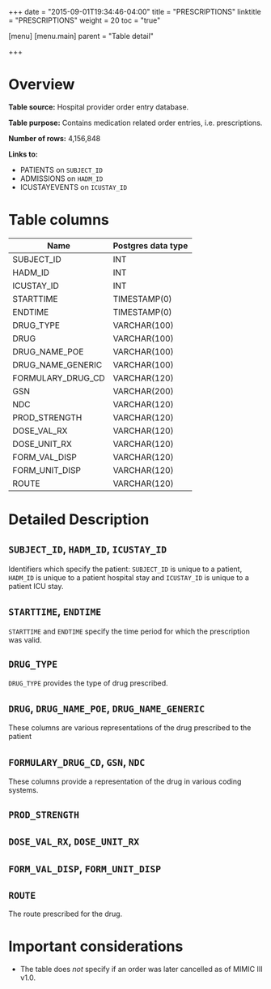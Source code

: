 +++
date = "2015-09-01T19:34:46-04:00"
title = "PRESCRIPTIONS"
linktitle = "PRESCRIPTIONS"
weight = 20
toc = "true"

[menu]
  [menu.main]
    parent = "Table detail"

+++

# Overview

**Table source:** Hospital provider order entry database.

**Table purpose:** Contains medication related order entries, i.e. prescriptions.

**Number of rows:** 4,156,848

**Links to:**

* PATIENTS on `SUBJECT_ID`
* ADMISSIONS on `HADM_ID`
* ICUSTAYEVENTS on `ICUSTAY_ID`

# Table columns

Name | Postgres data type 
---- | ---- 
SUBJECT\_ID | INT
HADM\_ID | INT
ICUSTAY\_ID | INT
STARTTIME | TIMESTAMP(0)
ENDTIME | TIMESTAMP(0)
DRUG\_TYPE | VARCHAR(100)
DRUG | VARCHAR(100)
DRUG\_NAME\_POE | VARCHAR(100)
DRUG\_NAME\_GENERIC | VARCHAR(100)
FORMULARY\_DRUG\_CD | VARCHAR(120)
GSN | VARCHAR(200)
NDC | VARCHAR(120)
PROD\_STRENGTH | VARCHAR(120)
DOSE\_VAL\_RX | VARCHAR(120)
DOSE\_UNIT\_RX | VARCHAR(120)
FORM\_VAL\_DISP | VARCHAR(120)
FORM\_UNIT\_DISP | VARCHAR(120)
ROUTE | VARCHAR(120)
	
# Detailed Description

## `SUBJECT_ID`, `HADM_ID`, `ICUSTAY_ID`

Identifiers which specify the patient: `SUBJECT_ID` is unique to a patient, `HADM_ID` is unique to a patient hospital stay and `ICUSTAY_ID` is unique to a patient ICU stay.

## `STARTTIME`, `ENDTIME`

`STARTTIME` and `ENDTIME` specify the time period for which the prescription was valid.

## `DRUG_TYPE`

`DRUG_TYPE` provides the type of drug prescribed.

## `DRUG`, `DRUG_NAME_POE`, `DRUG_NAME_GENERIC`

These columns are various representations of the drug prescribed to the patient

## `FORMULARY_DRUG_CD`, `GSN`, `NDC`

These columns provide a representation of the drug in various coding systems.

## `PROD_STRENGTH`

## `DOSE_VAL_RX`, `DOSE_UNIT_RX`

## `FORM_VAL_DISP`, `FORM_UNIT_DISP`

## `ROUTE`

The route prescribed for the drug.

# Important considerations

* The table does *not* specify if an order was later cancelled as of MIMIC III v1.0.